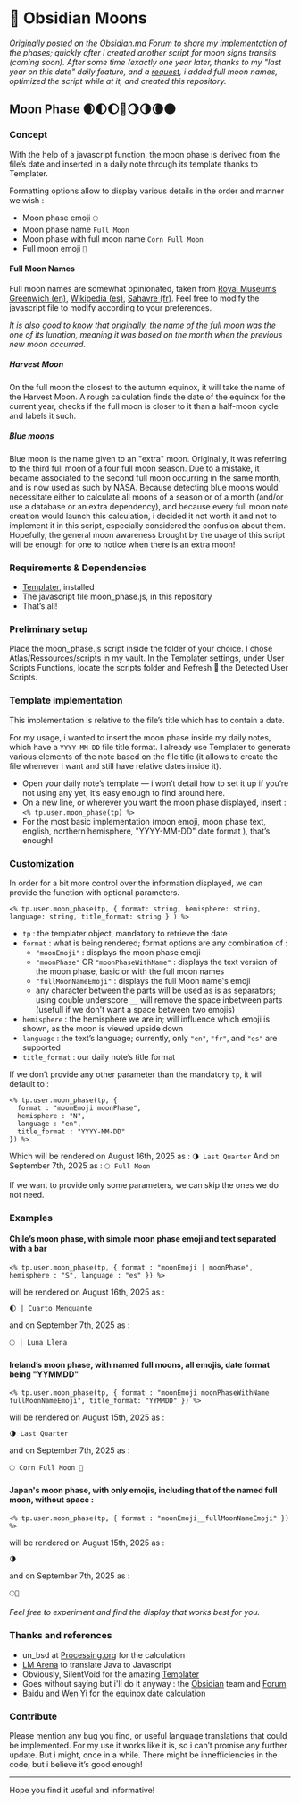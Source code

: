 # 🌙 Obsidian Moons

_Originally posted on the [Obsidian.md Forum](https://forum.obsidian.md/t/insert-moon-phase-in-daily-note-with-templater/86871) to share my implementation of the phases; quickly after i created another script for moon signs transits (coming soon). After some time (exactly one year later, thanks to my "last year on this date" daily feature, and a [request](https://forum.obsidian.md/t/insert-moon-phase-in-daily-note-with-templater/86871/5), i added full moon names, optimized the script while at it, and created this repository._

## Moon Phase 🌒🌓🌔🌝🌖🌗🌘🌑

### Concept

With the help of a javascript function, the moon phase is derived from the file’s date and inserted in a daily note through its template thanks to Templater.

Formatting options allow to display various details in the order and manner we wish :

- Moon phase emoji `🌕`
- Moon phase name `Full Moon`
- Moon phase with full moon name `Corn Full Moon`
- Full moon emoji `🌽`

#### Full Moon Names

Full moon names are somewhat opinionated, taken from [Royal Museums Greenwich (en)](https://www.rmg.co.uk/stories/space-astronomy/what-are-names-full-moons-throughout-year), [Wikipedia (es)](https://es.wikipedia.org/wiki/Luna_llena), [Sahavre (fr)](https://sahavre.fr/wp/histoire-de-lune/).
Feel free to modify the javascript file to modify according to your preferences.

_It is also good to know that originally, the name of the full moon was the one of its lunation, meaning it was based on the month when the previous new moon occurred._

##### Harvest Moon

On the full moon the closest to the autumn equinox, it will take the name of the Harvest Moon.
A rough calculation finds the date of the equinox for the current year, checks if the full moon is closer to it than a half-moon cycle and labels it such.

##### Blue moons

Blue moon is the name given to an "extra" moon. 
Originally, it was referring to the third full moon of a four full moon season. Due to a mistake, it became associated to the second full moon occurring in the same month, and is now used as such by NASA.
Because detecting blue moons would necessitate either to calculate all moons of a season or of a month (and/or use a database or an extra dependency), and because every full moon note creation would launch this calculation, i decided it not worth it and not to implement it in this script, especially considered the confusion about them.
Hopefully, the general moon awareness brought by the usage of this script will be enough for one to notice when there is an extra moon!

### Requirements & Dependencies

- [Templater](https://silentvoid13.github.io/Templater/introduction.html), installed
- The javascript file moon_phase.js, in this repository
- That’s all!

### Preliminary setup

Place the moon_phase.js script inside the folder of your choice. I chose Atlas/Ressources/scripts in my vault.
In the Templater settings, under User Scripts Functions, locate the scripts folder and Refresh 🔄 the Detected User Scripts.

### Template implementation

This implementation is relative to the file’s title which has to contain a date.

For my usage, i wanted to insert the moon phase inside my daily notes, which have a `YYYY-MM-DD` file title format. I already use Templater to generate various elements of the note based on the file title (it allows to create the file whenever i want and still have relative dates inside it).

- Open your daily note’s template ― i won’t detail how to set it up if you’re not using any yet, it’s easy enough to find around here.
- On a new line, or wherever you want the moon phase displayed, insert : `<% tp.user.moon_phase(tp) %>`
- For the most basic implementation (moon emoji, moon phase text, english, northern hemisphere, "YYYY-MM-DD" date format ), that’s enough!

### Customization

In order for a bit more control over the information displayed, we can provide the function with optional parameters.

`<% tp.user.moon_phase(tp, { format: string, hemisphere: string, language: string, title_format: string } ) %>`

- `tp` : the templater object, mandatory to retrieve the date
- `format` : what is being rendered; format options are any combination of : 
  - `"moonEmoji"` : displays the moon phase emoji
  - `"moonPhase"` OR `"moonPhaseWithName"` : displays the text version of the moon phase, basic or with the full moon names
  - `"fullMoonNameEmoji"` : displays the full Moon name's emoji
  - any character between the parts will be used as is as separators; using double underscore `__` will remove the space inbetween parts (usefull if we don't want a space between two emojis)
- `hemisphere` : the hemisphere we are in; will influence which emoji is shown, as the moon is viewed upside down
- `language` : the text’s language; currently, only `"en"`, `"fr"`, and `"es"` are supported
- `title_format` : our daily note’s title format

If we don’t provide any other parameter than the mandatory `tp`, it will default to :

```
<% tp.user.moon_phase(tp, { 
  format : "moonEmoji moonPhase", 
  hemisphere : "N", 
  language : "en", 
  title_format : "YYYY-MM-DD" 
}) %>
```

Which will be rendered on August 16th, 2025 as : `🌗 Last Quarter`
And on September 7th, 2025 as : `🌕 Full Moon`

If we want to provide only some parameters, we can skip the ones we do not need.

### Examples

#### Chile’s moon phase, with simple moon phase emoji and text separated with a bar

`<% tp.user.moon_phase(tp, { format : "moonEmoji | moonPhase", hemisphere : "S", language : "es" }) %>`

will be rendered on August 16th, 2025 as :

`🌓 | Cuarto Menguante`

and on September 7th, 2025 as :

`🌕 | Luna Llena`


#### Ireland’s moon phase, with named full moons, all emojis, date format being "YYMMDD"

`<% tp.user.moon_phase(tp, { format : "moonEmoji moonPhaseWithName fullMoonNameEmoji", title_format: "YYMMDD" }) %>`

will be rendered on August 15th, 2025 as :

`🌗 Last Quarter`

and on September 7th, 2025 as :

`🌕 Corn Full Moon 🌽`


#### Japan's moon phase, with only emojis, including that of the named full moon, without space :

`<% tp.user.moon_phase(tp, { format : "moonEmoji__fullMoonNameEmoji" }) %>`

will be rendered on August 15th, 2025 as :

`🌗`

and on September 7th, 2025 as :

`🌕🌽`


_Feel free to experiment and find the display that works best for you._


### Thanks and references

- un_bsd at [Processing.org](https://forum.processing.org/one/topic/moon-phase-display-class.html) for the calculation
- [LM Arena](https://lmarena.ai/) to translate Java to Javascript
- Obviously, SilentVoid for the amazing [Templater](https://silentvoid13.github.io/Templater/introduction.html)
- Goes without saying but i'll do it anyway : the [Obsidian](https://obsidian.md) team and [Forum](https://forum.obsidian.md)
- Baidu and [Wen Yi](https://en.chinaculture.org/focus/focus/2010qiufeng/2010-09/21/content_394728.htm) for the equinox date calculation

### Contribute

Please mention any bug you find, or useful language translations that could be implemented.
For my use it works like it is, so i can’t promise any further update. But i might, once in a while.
There might be innefficiencies in the code, but i believe it’s good enough!

---

Hope you find it useful and informative!
